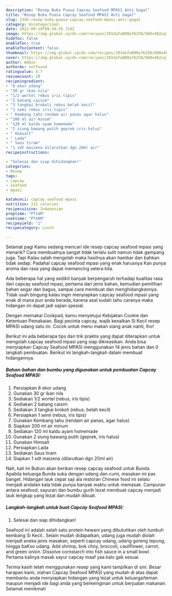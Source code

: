 ```yaml
---
description: "Resep Buka Puasa Capcay Seafood MPASI Anti Gagal"
title: "Resep Buka Puasa Capcay Seafood MPASI Anti Gagal"
slug: 2345-resep-buka-puasa-capcay-seafood-mpasi-anti-gagal
category: Uncategorized
date: 2022-09-19T09:34:29.724Z
image: https://img-global.cpcdn.com/recipes/201dafa000a76250/680x482cq70/capcay-seafood-mpasi-foto-resep-utama.jpg
hideToc: false
enableToc: true
enableTocContent: false
thumbnail: https://img-global.cpcdn.com/recipes/201dafa000a76250/680x482cq70/capcay-seafood-mpasi-foto-resep-utama.jpg
cover: https://img-global.cpcdn.com/recipes/201dafa000a76250/680x482cq70/capcay-seafood-mpasi-foto-resep-utama.jpg
author: Admin
authorAv: notfound
ratingvalue: 4.7
reviewcount: 20
recipeingredient:
- "8 ekor udang"
- "30 gr ikan nila"
- "1/2 wortel rebus iris tipis"
- "2 batang caisim"
- "3 tangkai brokoli rebus belah kecil"
- "1 semi rebus iris tipis"
- " Kembang tahu rendam air panas agar halus"
- "200 ml air minum"
- "120 ml kaldu ayam homemade"
- "2 siung bawang putih geprek iris halus"
- " Himsalt"
- " Lada"
- " Saus tiram"
- "1 sdt maizena dilarutkan dgn 20ml air"
recipeinstructions:

- "Selesai dan siap dihidangkan!"
categories:
- Resep
tags:
- capcay
- seafood
- mpasi

katakunci: capcay seafood mpasi 
nutrition: 211 calories
recipecuisine: Indonesian
preptime: "PT14M"
cooktime: "PT48M"
recipeyield: "1"
recipecategory: Lunch

---
```



Selamat pagi Kamu sedang mencari ide resep capcay seafood mpasi yang menarik? Cara membuatnya sangat tidak terlalu sulit namun tidak gampang juga. Tapi Kalau salah mengolah maka hasilnya akan hambar dan bahkan tidak sedap. Padahal capcay seafood mpasi yang enak harusnya Kan punya aroma dan rasa yang dapat memancing selera kita.


Ada beberapa hal yang sedikit banyak berpengaruh terhadap kualitas rasa dari capcay seafood mpasi, pertama dari jenis bahan, kemudian pemilihan bahan segar dan bagus, sampai cara membuat dan menghidangkannya. Tidak usah bingung kalau ingin menyiapkan capcay seafood mpasi yang enak di mana pun anda berada, karena asal sudah tahu caranya maka hidangan ini dapat jadi sajian spesial.

Dengan memakai Cookpad, kamu menyetujui Kebijakan Cookie dan Ketentuan Pemakaian. Bagi pecinta capcay, wajib kenalkan Si Kecil resep MPASI udang satu ini. Cocok untuk menu makan siang anak nanti, lho!


Berikut ini ada beberapa tips dan trik praktis yang dapat diterapkan untuk mengolah capcay seafood mpasi yang siap dikreasikan. Anda bisa menyiapkan Capcay Seafood MPASI menggunakan 14 jenis bahan dan 0 langkah pembuatan. Berikut ini langkah-langkah dalam membuat hidangannya.

<!--inarticleads1-->

##### Bahan-bahan dan bumbu yang digunakan untuk pembuatan Capcay Seafood MPASI:

1. Persiapkan 8 ekor udang
1. Gunakan 30 gr ikan nila
1. Sediakan 1/2 wortel (rebus, iris tipis)
1. Sediakan 2 batang caisim
1. Sediakan 3 tangkai brokoli (rebus, belah kecil)
1. Persiapkan 1 semi (rebus, iris tipis)
1. Gunakan  Kembang tahu (rendam air panas, agar halus)
1. Siapkan 200 ml air minum
1. Sediakan 120 ml kaldu ayam homemade
1. Gunakan 2 siung bawang putih (geprek, iris halus)
1. Gunakan  Himsalt
1. Persiapkan  Lada
1. Sediakan  Saus tiram
1. Siapkan 1 sdt maizena (dilarutkan dgn 20ml air)


Nah, kali ini Bubun akan berikan resep capcay seafood untuk Bunda. Apabila keluarga Bunda suka dengan udang dan cumi, masakan ini pas banget. Hidangan lauk cepat saji ala restoran Chinese food ini selalu menjadi andalan kala tidak punya banyak waktu untuk memasak. Campuran antara seafood, sayuran dan bumbu gurih lezat membuat capcay menjadi lauk lengkap yang lezat dan mudah dibuat. 

<!--inarticleads2-->

##### Langkah-langkah untuk buat Capcay Seafood MPASI:


1. Selesai dan siap dihidangkan!

Seafood ini adalah salah satu protein hewani yang dibutuhkan oleh tumbuh kembang Si Kecil.. Selain mudah didapatkan, udang juga mudah diolah menjadi aneka jenis masakan, seperti capcay udang, udang goreng tepung, hingga baKso udang. Add shrimp, bok choy, broccoli, cauliflower, carrot, and green onion. Dissolve cornstarch into fish sauce in a small bowl. Pertama kalinya masak sayur capcay maaf yaa kalo gak sesuai. 

Terima kasih telah menggunakan resep yang kami tampilkan di sini. Besar harapan kami, olahan Capcay Seafood MPASI yang mudah di atas dapat membantu anda menyiapkan hidangan yang lezat untuk keluarga/teman maupun menjadi ide bagi anda yang berkeinginan untuk berjualan makanan. Selamat menikmati
